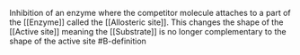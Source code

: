 Inhibition of an enzyme where the competitor molecule attaches to a part of the [[Enzyme]] called the [[Allosteric site]]. This changes the shape of the [[Active site]] meaning the [[Substrate]] is no longer complementary to the shape of the active site
#B-definition 